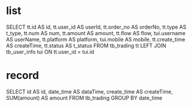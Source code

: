 list
===
SELECT
  tt.id AS id,
  tt.user_id AS userId,
  tt.order_no AS orderNo,
  tt.type AS t_type,
  tt.num AS num,
  tt.amount AS amount,
  tt.flow AS flow,
  tui.username AS userName,
  tt.platform AS platform,
  tui.mobile AS mobile,
  tt.create_time AS createTime,
  tt.status AS t_status
FROM tb_trading tt
  LEFT JOIN tb_user_info tui ON tt.user_id = tui.id

record
===
SELECT
  id AS id,
  date_time AS dataTime,
  create_time AS createTime,
  SUM(amount) AS amount
FROM tb_trading
GROUP BY date_time